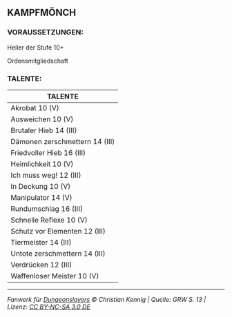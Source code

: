 ## KAMPFMÖNCH

### VORAUSSETZUNGEN:

Heiler der Stufe 10+

Ordensmitgliedschaft

### TALENTE:

| TALENTE                        |
| ------------------------------ |
| Akrobat 10 (V)                 |
| Ausweichen 10 (V)              |
| Brutaler Hieb 14 (III)         |
| Dämonen zerschmettern 14 (III) |
| Friedvoller Hieb 16 (III)      |
| Heimlichkeit 10 (V)            |
| Ich muss weg! 12 (III)         |
| In Deckung 10 (V)              |
| Manipulator 14 (V)             |
| Rundumschlag 16 (III)          |
| Schnelle Reflexe 10 (V)        |
| Schutz vor Elementen 12 (III)  |
| Tiermeister 14 (III)           |
| Untote zerschmettern 14 (III)  |
| Verdrücken 12 (III)            |
| Waffenloser Meister 10 (V)     |

---

_Fanwerk für [Dungeonslayers](https://www.dungeonslayers.net/) © Christian Kennig | Quelle: GRW S. 13 | Lizenz: [CC BY-NC-SA 3.0 DE](https://creativecommons.org/licenses/by-nc-sa/3.0/de/)_
